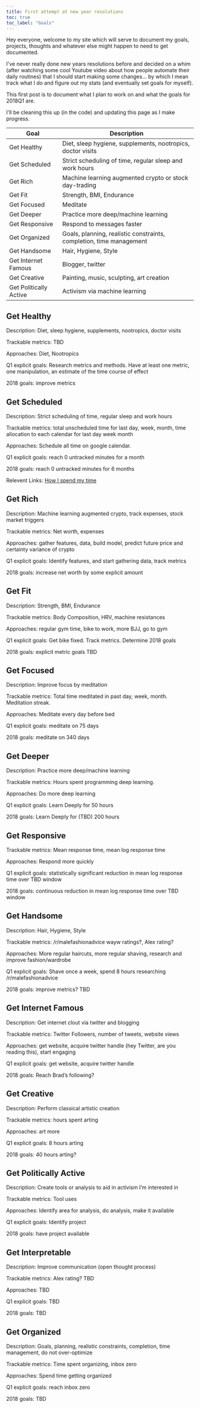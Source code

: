 ```yaml
---
title: First attempt at new year resolutions
toc: true
toc_label: "Goals"
---
```


Hey everyone, welcome to my site which will serve to document my goals, projects, thoughts and whatever else might happen to need to get documented.

I've never really done new years resolutions before and decided on a whim (after watching some cool Youtube video about how people automate their daily routines) that I should start making some changes... by which I mean track what I do and figure out my stats (and eventually set goals for myself).

This first post is to document what I plan to work on and what the goals for 2018Q1 are.

I'll be cleaning this up (in the code) and updating this page as I make progress.

Goal | Description
---|---
Get Healthy | Diet, sleep hygiene, supplements, nootropics, doctor visits
Get Scheduled | Strict scheduling of time, regular sleep and work hours
Get Rich | Machine learning augmented crypto or stock day-trading
Get Fit | Strength, BMI, Endurance
Get Focused | Meditate
Get Deeper | Practice more deep/machine learning
Get Responsive | Respond to messages faster
Get Organized | Goals, planning, realistic constraints, completion, time management
Get Handsome | Hair, Hygiene, Style
Get Internet Famous | Blogger, twitter
Get Creative | Painting, music, sculpting, art creation
Get Politically Active |	Activism via machine learning


## Get Healthy
Description: Diet, sleep hygiene, supplements, nootropics, doctor visits

Trackable metrics: TBD

Approaches: Diet, Nootropics

Q1 explicit goals: Research metrics and methods. Have at least one metric, one manipulation, an estimate of the time course of effect

2018 goals: improve metrics

## Get Scheduled
Description: Strict scheduling of time, regular sleep and work hours

Trackable metrics: total unscheduled time for last day, week, month, time allocation to each calendar for last day week month

Approaches: Schedule all time on google calendar.

Q1 explicit goals: reach 0 untracked minutes for a month

2018 goals: reach 0 untracked minutes for 6 months

Relevent Links: [How I spend my time](/about/#how-my-time-gets-spent)

## Get Rich
Description: Machine learning augmented crypto, track expenses, stock market triggers

Trackable metrics: Net worth, expenses

Approaches: gather features, data, build model, predict future price and certainty variance of crypto

Q1 explicit goals: Identify features, and start gathering data, track metrics

2018 goals: increase net worth by some explicit amount

##  Get Fit
Description: Strength, BMI, Endurance

Trackable metrics: Body Composition, HRV, machine resistances

Approaches: regular gym time, bike to work, more BJJ, go to gym

Q1 explicit goals: Get bike fixed. Track metrics. Determine 2018 goals

2018 goals: explicit metric goals TBD

## Get Focused
Description: Improve focus by meditation

Trackable metrics: Total time meditated in past day, week, month. Meditation streak.

Approaches: Meditate every day before bed

Q1 explicit goals: meditate on 75 days

2018 goals: meditate on 340 days

## Get Deeper
Description: Practice more deep/machine learning

Trackable metrics: Hours spent programming deep learning.

Approaches: Do more deep learning

Q1 explicit goals: Learn Deeply for 50 hours

2018 goals: Learn Deeply for (TBD) 200 hours

## Get Responsive
Trackable metrics: Mean response time, mean log response time

Approaches: Respond more quickly

Q1 explicit goals: statistically significant reduction in mean log response time over TBD window

2018 goals: continuous reduction in mean log response time over TBD window

## Get Handsome
Description: Hair, Hygiene, Style

Trackable metrics: /r/malefashionadvice wayw ratings?, Alex rating?

Approaches: More regular haircuts, more regular shaving, research and improve fashion/wardrobe

Q1 explicit goals: Shave once a week, spend 8 hours researching /r/malefashionadvice

2018 goals: improve metrics? TBD

## Get Internet Famous
Description: Get internet clout via twitter and blogging

Trackable metrics: Twitter Followers, number of tweets, website views

Approaches: get website, acquire twitter handle (hey Twitter, are you reading this), start engaging

Q1 explicit goals: get website, acquire twitter handle

2018 goals: Reach Brad’s following?

## Get Creative
Description: Perform classical artistic creation

Trackable metrics: hours spent arting

Approaches: art more

Q1 explicit goals: 8 hours arting

2018 goals: 40 hours arting?

## Get Politically Active
Description: Create tools or analysis to aid in activism I’m interested in

Trackable metrics: Tool uses

Approaches: Identify area for analysis, do analysis, make it available

Q1 explicit goals: Identify project

2018 goals: have project available

## Get Interpretable
Description: Improve communication (open thought process)

Trackable metrics: Alex rating? TBD

Approaches: TBD

Q1 explicit goals: TBD

2018 goals: TBD

## Get Organized
Description: Goals, planning, realistic constraints, completion, time management, do not over-optimize

Trackable metrics: Time spent organizing, inbox zero

Approaches: Spend time getting organized

Q1 explicit goals: reach inbox zero

2018 goals: TBD

